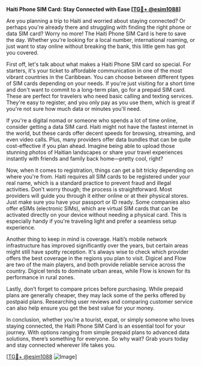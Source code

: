**Haiti Phone SIM Card: Stay Connected with Ease [[TG💪+ @esim1088](https://t.me/s/esim1088)]**

Are you planning a trip to Haiti and worried about staying connected? Or perhaps you're already there and struggling with finding the right phone or data SIM card? Worry no more! The Haiti Phone SIM Card is here to save the day. Whether you're looking for a local number, international roaming, or just want to stay online without breaking the bank, this little gem has got you covered.

First off, let's talk about what makes a Haiti Phone SIM card so special. For starters, it's your ticket to affordable communication in one of the most vibrant countries in the Caribbean. You can choose between different types of SIM cards depending on your needs. If you're just visiting for a short time and don't want to commit to a long-term plan, go for a prepaid SIM card. These are perfect for travelers who need basic calling and texting services. They're easy to register, and you only pay as you use them, which is great if you're not sure how much data or minutes you'll need.

If you're a digital nomad or someone who spends a lot of time online, consider getting a data SIM card. Haiti might not have the fastest internet in the world, but these cards offer decent speeds for browsing, streaming, and even video calls. Plus, many providers offer data bundles that can be quite cost-effective if you plan ahead. Imagine being able to upload those stunning photos of Haitian landscapes or share your travel experiences instantly with friends and family back home—pretty cool, right?

Now, when it comes to registration, things can get a bit tricky depending on where you're from. Haiti requires all SIM cards to be registered under your real name, which is a standard practice to prevent fraud and illegal activities. Don't worry though; the process is straightforward. Most providers will guide you through it either online or at their physical stores. Just make sure you have your passport or ID ready. Some companies also offer eSIMs (electronic SIMs), which are virtual SIM cards that can be activated directly on your device without needing a physical card. This is especially handy if you're traveling light and prefer a seamless setup experience.

Another thing to keep in mind is coverage. Haiti’s mobile network infrastructure has improved significantly over the years, but certain areas might still have spotty reception. It's always wise to check which provider offers the best coverage in the regions you plan to visit. Digicel and Flow are two of the main players, and both provide reliable service across the country. Digicel tends to dominate urban areas, while Flow is known for its performance in rural zones.

Lastly, don’t forget to compare prices before purchasing. While prepaid plans are generally cheaper, they may lack some of the perks offered by postpaid plans. Researching user reviews and comparing customer service can also help ensure you get the best value for your money.

In conclusion, whether you’re a tourist, expat, or simply someone who loves staying connected, the Haiti Phone SIM Card is an essential tool for your journey. With options ranging from simple prepaid plans to advanced data solutions, there’s something for everyone. So why wait? Grab yours today and stay connected wherever life takes you. 

[[TG💪+ @esim1088](https://t.me/s/esim1088) ![Image](https://i.postimg.cc/Y0z9fWf4/image.png)]